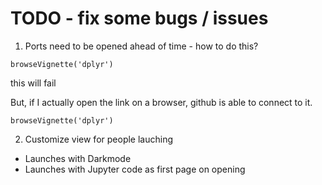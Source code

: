 # TODO - fix some bugs / issues

1. Ports need to be opened ahead of time - how to do this? 

  ```
  browseVignette('dplyr')
  ```
  
  this will fail
  
  But, if I actually open the link on a browser, github is able to connect to it.
  
  ```
  browseVignette('dplyr')
  ```
  
2. Customize view for people lauching

  - Launches with Darkmode
  - Launches with Jupyter code as first page on opening
